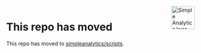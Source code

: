 <a href="https://simpleanalytics.com/?ref=github.com/simpleanalytics/cdn">
  <img src="https://assets.simpleanalytics.com/images/logos/logo-github-readme.png" alt="Simple Analytics logo" align="right" height="62" />
</a>

# This repo has moved

This repo has moved to [simpleanalytics/scripts](https://github.com/simpleanalytics/scripts).
